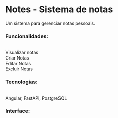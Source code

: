 # Notes - Sistema de notas

Um sistema para gerenciar notas pessoais.
<br>
### Funcionalidades:
<br>
Visualizar notas
<br>
Criar Notas
<br>
Editar Notas
<br>
Excluir Notas
<br>

### Tecnologias:
<br>
Angular, FastAPI, PostgreSQL

### Interface:
